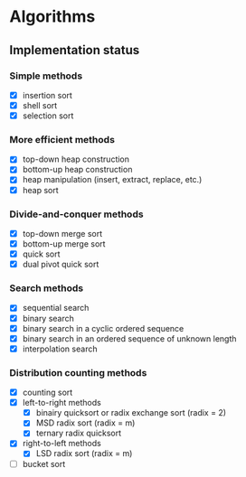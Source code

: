 # Algorithms

## Implementation status

### Simple methods

- [x] insertion sort
- [x] shell sort
- [x] selection sort

### More efficient methods

- [x] top-down heap construction
- [x] bottom-up heap construction
- [x] heap manipulation (insert, extract, replace, etc.)
- [x] heap sort

### Divide-and-conquer methods

- [x] top-down merge sort
- [x] bottom-up merge sort
- [x] quick sort
- [x] dual pivot quick sort

### Search methods

- [x] sequential search
- [x] binary search
- [x] binary search in a cyclic ordered sequence
- [x] binary search in an ordered sequence of unknown length
- [x] interpolation search

### Distribution counting methods

- [x] counting sort
- [x] left-to-right methods
  - [x] binairy quicksort or radix exchange sort (radix = 2)
  - [x] MSD radix sort (radix = m)
  - [x] ternary radix quicksort
- [x] right-to-left methods
  - [x] LSD radix sort (radix = m)
- [ ] bucket sort